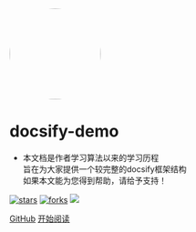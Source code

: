 <img width="160px" style="border-radius: 50%" bor src="style/head_portrait.jpg">

# **docsify-demo**

- 本文档是作者学习算法以来的学习历程<br>旨在为大家提供一个较完整的docsify框架结构<br>如果本文能为您得到帮助，请给予支持！

[![stars](https://badgen.net/github/stars/xwzbupt/AlgorithmNotes?color=4ab8a1)](https://github.com/xwzbupt/AlgorithmNotes)
[![forks](https://badgen.net/github/forks/xwzbupt/AlgorithmNotes?color=4ab8a1)](https://github.com/xwzbupt/AlgorithmNotes)
![](https://img.shields.io/badge/%E6%91%B8%E9%B1%BC-%E7%A8%8B%E5%BA%8F%E5%91%98-green)

[GitHub](https://github.com/xwzbupt/AlgorithmNotes)
[开始阅读](?id=中文文档)

